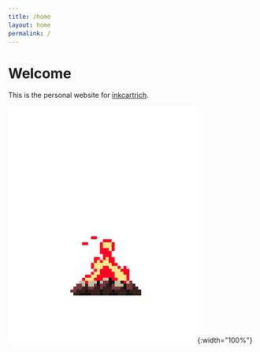 ```yaml
---
title: /home
layout: home
permalink: /
---
```


# Welcome

This is the personal website for [inkcartrich](https://github.com/inkcartrich). 


![A pixel art campfire.)](assets/campfire-wide.gif){:width="100%"}
